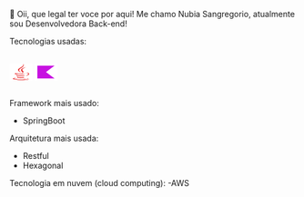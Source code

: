 👋 Oii, que legal ter voce por aqui! Me chamo Nubia Sangregorio, atualmente sou Desenvolvedora Back-end!

Tecnologias usadas:
<div style="display: inline_block"><br>
  <img align="center" alt="Nubia-Java" height="30" width="40" src="https://raw.githubusercontent.com/devicons/devicon/master/icons/java/java-plain.svg">
  <img align="center" alt="Nubia-Kotlin" height="30" width="40" src="https://raw.githubusercontent.com/devicons/devicon/master/icons/kotlin/kotlin-plain.svg">
  
</div>
<br>

Framework mais usado:
- SpringBoot

Arquitetura mais usada: 
- Restful
- Hexagonal

Tecnologia em nuvem (cloud computing):
-AWS
